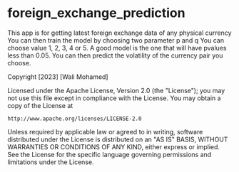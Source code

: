 # foreign_exchange_prediction
This app is for getting latest foreign exchange data of any physical currency
You can then train the model by choosing two parameter p and q
You can choose value 1, 2, 3, 4 or 5.
A good model is the one that will have pvalues less than 0.05.
You can then predict the volatility of the currency pair you choose.


Copyright [2023] [Wali Mohamed]

Licensed under the Apache License, Version 2.0 (the "License");
you may not use this file except in compliance with the License.
You may obtain a copy of the License at

    http://www.apache.org/licenses/LICENSE-2.0

Unless required by applicable law or agreed to in writing, software
distributed under the License is distributed on an "AS IS" BASIS,
WITHOUT WARRANTIES OR CONDITIONS OF ANY KIND, either express or implied.
See the License for the specific language governing permissions and
limitations under the License.
